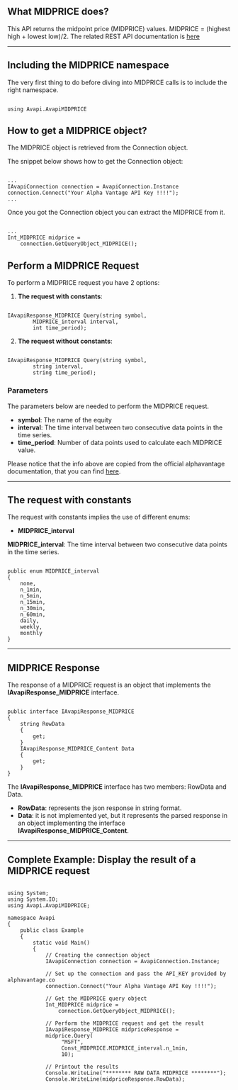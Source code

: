 ## What MIDPRICE does?
This API returns the midpoint price (MIDPRICE) values. MIDPRICE = (highest high + lowest low)/2. The related REST API documentation is [here](https://www.alphavantage.co/documentation/#midprice)  

***
## Including the MIDPRICE namespace
The very first thing to do before diving into MIDPRICE calls is to include the right namespace.  

```

using Avapi.AvapiMIDPRICE

```

## How to get a MIDPRICE object?
The MIDPRICE object is retrieved from the Connection object.  

The snippet below shows how to get the Connection object:
```

...
IAvapiConnection connection = AvapiConnection.Instance
connection.Connect("Your Alpha Vantage API Key !!!!");
...

```
Once you got the Connection object you can extract the MIDPRICE from it.
```

...
Int_MIDPRICE midprice = 
	connection.GetQueryObject_MIDPRICE();

```

## Perform a MIDPRICE Request
To perform a MIDPRICE request you have 2 options:
1. **The request with constants**:

```

IAvapiResponse_MIDPRICE Query(string symbol,
		MIDPRICE_interval interval,
		int time_period);

```  

2. **The request without constants**:

```

IAvapiResponse_MIDPRICE Query(string symbol,
		string interval,
		string time_period);

```  

### Parameters
The parameters below are needed to perform the MIDPRICE request.  
* **symbol**: The name of the equity
* **interval**: The time interval between two consecutive data points in the time series.
* **time_period**: Number of data points used to calculate each MIDPRICE value.

Please notice that the info above are copied from the official alphavantage documentation, that you can find [here](https://www.alphavantage.co/documentation/).  

***
## The request with constants
The request with constants implies the use of different enums:
* **MIDPRICE_interval**

**MIDPRICE_interval**: The time interval between two consecutive data points in the time series.
```  

public enum MIDPRICE_interval
{
	none,
	n_1min,
	n_5min,
	n_15min,
	n_30min,
	n_60min,
	daily,
	weekly,
	monthly
}

```  
  

***
## MIDPRICE Response
The response of a MIDPRICE request is an object that implements the **IAvapiResponse_MIDPRICE** interface.
```

public interface IAvapiResponse_MIDPRICE
{
    string RowData
    {
        get;
    }
    IAvapiResponse_MIDPRICE_Content Data
    {
        get;
    }
}

```
The **IAvapiResponse_MIDPRICE** interface has two members: RowData and Data.
* **RowData**: represents the json response in string format.
* **Data**: it is not implemented yet, but it represents the parsed response in an object implementing the interface **IAvapiResponse_MIDPRICE_Content**.
  

***
## Complete Example: Display the result of a MIDPRICE request
```

using System;
using System.IO;
using Avapi.AvapiMIDPRICE;

namespace Avapi
{
    public class Example
    {
        static void Main()
        {
            // Creating the connection object
            IAvapiConnection connection = AvapiConnection.Instance;

            // Set up the connection and pass the API_KEY provided by alphavantage.co
            connection.Connect("Your Alpha Vantage API Key !!!!");

            // Get the MIDPRICE query object
            Int_MIDPRICE midprice =
                connection.GetQueryObject_MIDPRICE();

            // Perform the MIDPRICE request and get the result
            IAvapiResponse_MIDPRICE midpriceResponse = 
            midprice.Query(
                 "MSFT",
                 Const_MIDPRICE.MIDPRICE_interval.n_1min,
                 10);

            // Printout the results
            Console.WriteLine("******** RAW DATA MIDPRICE ********");
            Console.WriteLine(midpriceResponse.RowData);

```

